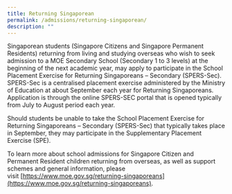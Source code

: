 ```yaml
---
title: Returning Singaporean
permalink: /admissions/returning-singaporean/
description: ""
---
```

Singaporean students (Singapore Citizens and Singapore Permanent Residents) returning from living and studying overseas who wish to seek admission to a MOE Secondary School (Secondary 1 to 3 levels) at the beginning of the next academic year, may apply to participate in the School Placement Exercise for Returning Singaporeans – Secondary (SPERS-Sec). SPERS-Sec is a centralised placement exercise administered by the Ministry of Education at about September each year for Returning Singaporeans. Application is through the online SPERS-SEC portal that is opened typically from July to August period each year.

Should students be unable to take the School Placement Exercise for Returning Singaporeans – Secondary (SPERS-Sec) that typically takes place in September, they may participate in the Supplementary Placement Exercise (SPE).

To learn more about school admissions for Singapore Citizen and Permanent Resident children returning from overseas, as well as support schemes and general information, please visit [https://www.moe.gov.sg/returning-singaporeans](https://www.moe.gov.sg/returning-singaporeans).